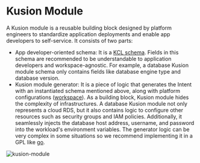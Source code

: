 # Kusion Module

A Kusion module is a reusable building block designed by platform engineers to standardize application deployments and enable app developers to self-service. It consists of two parts:

- App developer-oriented schema: It is a [KCL schema](https://kcl-lang.io/docs/user_docs/guides/schema-definition/). Fields in this schema are recommended to be understandable to application developers and workspace-agnostic. For example, a database Kusion module schema only contains fields like database engine type and database version.
- Kusion module generator: It is a piece of logic that generates the Intent with an instantiated schema mentioned above, along with platform configurations ([workspace](workspace)). As a building block, Kusion module hides the complexity of infrastructures. A database Kusion module not only represents a cloud RDS, but it also contains logic to configure other resources such as security groups and IAM policies. Additionally, it seamlessly injects the database host address, username, and password into the workload's environment variables. The generator logic can be very complex in some situations so we recommend implementing it in a GPL like [go](https://go.dev/).

![kusion-module](/img/docs/concept/kusion-module.png)